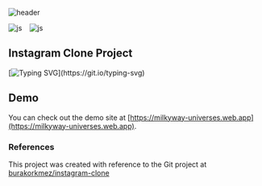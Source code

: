 ![header](https://capsule-render.vercel.app/api?type=waving&height=190&text=Milky%20Way&fontAlign=25&fontAlignY=40&color=gradient)

![js](https://img.shields.io/badge/React-20232A?style=for-the-badge&logo=react&logoColor=61DAFB) &ensp;
![js](https://img.shields.io/badge/JavaScript-F7DF1E?style=for-the-badge&logo=JavaScript&logoColor=white)


## Instagram Clone Project
[![Typing SVG](https://readme-typing-svg.demolab.com?font=Fira+Code&duration=2000&pause=1000&background=FFFFFF00&multiline=true&repeat=false&random=false&width=600&height=60&lines=This+project+is+a+clone+of+Instagram;+built+using+React%2C+Vite%2C+Firebase+and+Chakra+UI.)](https://git.io/typing-svg)

## Demo
You can check out the demo site at [https://milkyway-universes.web.app](https://milkyway-universes.web.app).

### References
This project was created with reference to the Git project at [burakorkmez/instagram-clone](https://github.com/burakorkmez/instagram-clone)
